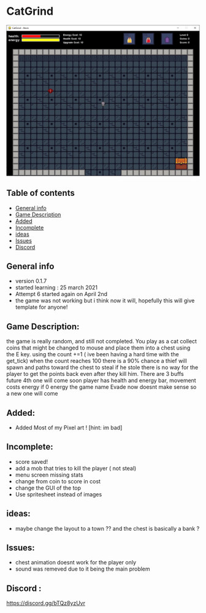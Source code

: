 # CatGrind


![GitHub Logo](game.PNG)

## Table of contents
* [General info](#General-info)
* [Game Description](#Game-Description)
* [Added](#Added)
* [Incomplete](#Incomplete)
* [ideas](#ideas)
* [Issues](#Issues)
* [Discord](#Discord)

## General info
* version 0.1.7
* started learning : 25 march 2021
* Attempt 6 started again on April 2nd
* the game was not working but i think now it will, hopefully this will give template for anyone!


## Game Description:
the game is really random, and still not completed. You play as a cat collect coins that might be changed to mouse and place them into a chest using the E key.
using the count +=1 ( ive been having a hard time with the get_tick) when the count reaches 100 there is a 90% chance a thief will spawn and paths toward the chest to steal if he stole there is no way for the player to get the points back even after they kill him. There are 3 buffs future 4th one will come soon player has health and energy bar, movement costs energy if 0 energy the game name Evade now doesnt make sense so a new one will come

## Added: 
 * Added Most of my Pixel art ! [hint: im bad]
 
## Incomplete:
* score saved!
* add a mob that tries to kill the player ( not steal)
* menu screen missing  stats
* change from coin to score in cost 
* change the GUI of the top
* Use spritesheet instead of images 

## ideas:
* maybe change the layout to a town ?? and the chest is basically a bank ?

## Issues:
* chest animation doesnt work for the player only
* sound was remeved due to it being the main problem 

## Discord : 
https://discord.gg/bTQz8yzUvr



